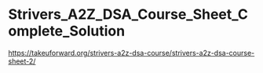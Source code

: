 # Strivers_A2Z_DSA_Course_Sheet_Complete_Solution
 https://takeuforward.org/strivers-a2z-dsa-course/strivers-a2z-dsa-course-sheet-2/
